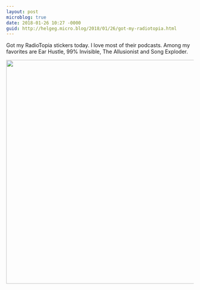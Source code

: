 ```yaml
---
layout: post
microblog: true
date: 2018-01-26 10:27 -0000
guid: http://helgeg.micro.blog/2018/01/26/got-my-radiotopia.html
---
```

Got my RadioTopia stickers today. I love most of their podcasts. Among my favorites are Ear Hustle, 99% Invisible, The Allusionist and Song Exploder.

<img src="http://helgeg.micro.blog/uploads/2018/bf6a0be61c.jpg" width="600" height="600" />

